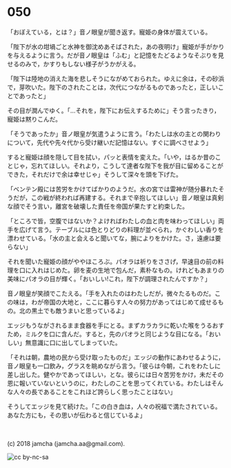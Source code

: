 

# 050

「おぼえている，とは？」音ノ眼皇が聞き返す。寵姫の身体が震えている。  

「陛下が水の坩堝ごと水神を御沈めあそばされた，あの夜明け」寵姫が手がかりを与えるように言う。だが音ノ眼皇は「ふむ」と記憶をたどるようなそぶりを見せるのみで，かすりもしない様子がうかがえる。  

「陛下は陸地の消えた海を悲しそうにながめておられた。ゆえに余は，その砂浜で，芽吹いた。陛下のされたことは，次代につながるものであったと，正しいことであったと」  

その目が潤んでゆく。「…それを，陛下にお伝えするために」そう言ったきり，寵姫は黙りこんだ。  

「そうであったか」音ノ眼皇が気遣うように言う。「わたしは水の主との関わりについて，先代や先々代から受け継いだ記憶はない。すぐに調べさせよう」  

すると寵姫は顔を隠して目を拭い，パッと表情を変えた。「いや，はるか昔のことじゃ，忘れてほしい。それより，こうして達者な陛下を我が目に留めることができた，それだけで余は幸せじゃ」そうして深々を頭を下げた。  

「ベンテン殿には苦労をかけてばかりのようだ。水の宮では雷神が随分暴れたそうだが，この戦が終われば再建する。それまで辛抱してほしい」音ノ眼皇は真剣な顔でそう言い，離宮を破壊した責任を帝国が果たすと約束した。  

「ところで皆，空腹ではないか？よければわたしの血と肉を味わってほしい」両手を広げて言う。テーブルには色とりどりの料理が並べられ，かぐわしい香りを漂わせている。「水の主と会えると聞いてな，腕によりをかけた。さ，遠慮は要らない」  

それを聞いた寵姫の顔がややほころぶ。パオラは祈りをささげ，早速目の前の料理を口に入れはじめた。卵を麦の生地で包んだ，素朴なもの。けれどもあまりの美味にパオラの目が輝く。「おいしい!これ，陛下が調理されたんですか？」  

音ノ眼皇が笑顔でこたえる。「手を入れたのはわたしだが，微々たるものだ。この味は，わが帝国の大地と，ここに暮らす人々の努力があってはじめて成せるもの。北の黒土でも敵うまいと思っているよ」  

エッジもうながされるまま食器を手にとる。まずカラカラに乾いた喉をうるおすため，ミルクを口に含んだ。すると，先のパオラと同じような目になる。「おいしい」無意識に口に出してしまっていた。  

「それは朝，農地の民から受け取ったものだ」エッジの動作にあわせるように，音ノ眼皇も一口飲み，グラスを眺めながら言う。「彼らは今朝，これをわたしに差し出した。健やかであってほしい，とな。彼らには日々苦労をかけ，未だその恩に報いていないというのに，わたしのことを思ってくれている。わたしはそんな人々の長であることをこれほど誇らしく思ったことはない」  

そうしてエッジを見て続けた。「この白き血は，人々の祝福で満たされている。あなた方にも，その思いが伝わると信じているよ」  

<br>  
<br>  
(c) 2018 jamcha (jamcha.aa@gmail.com).  

![cc by-nc-sa](https://i.creativecommons.org/l/by-nc-sa/4.0/88x31.png)  

